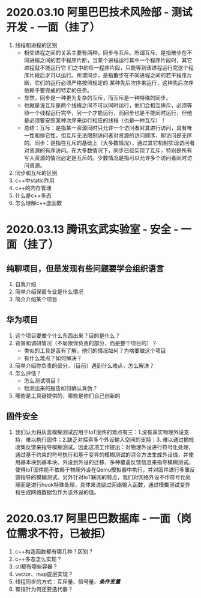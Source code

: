 # 2020.03.10 阿里巴巴技术风险部 - 测试开发 - 一面（挂了）
1. 线程和进程的区别
   + 相交进程之间的关系主要有两种，同步与互斥。所谓互斥，是指散步在不同进程之间的若干程序片断，当某个进程运行其中一个程序片段时，其它进程就不能运行它 们之中的任一程序片段，只能等到该进程运行完这个程序片段后才可以运行。所谓同步，是指散步在不同进程之间的若干程序片断，它们的运行必须严格按照规定的 某种先后次序来运行，这种先后次序依赖于要完成的特定的任务。
   + 显然，同步是一种更为复杂的互斥，而互斥是一种特殊的同步。
   + 也就是说互斥是两个线程之间不可以同时运行，他们会相互排斥，必须等待一个线程运行完毕，另一个才能运行，而同步也是不能同时运行，但他是必须要安照某种次序来运行相应的线程（也是一种互斥）！
   + 总结：互斥：是指某一资源同时只允许一个访问者对其进行访问，具有唯一性和排它性。但互斥无法限制访问者对资源的访问顺序，即访问是无序的。同步：是指在互斥的基础上（大多数情况），通过其它机制实现访问者对资源的有序访问。在大多数情况下，同步已经实现了互斥，特别是所有写入资源的情况必定是互斥的。少数情况是指可以允许多个访问者同时访问资源。
2. 同步和互斥的区别
3. c++中static作用
4. c++的内存管理
5. 什么是c++多态
6. 怎么理解c++虚函数

# 2020.03.13 腾讯玄武实验室 - 安全 - 一面（挂了）
## 纯聊项目，但是发现有些问题要学会组织语言
1. 自我介绍
2. 简单介绍保密专业是什么情况
3. 简介介绍某个项目
## 华为项目
1. 这个项目要做个什么东西出来？目的是什么？
2. 背景和调研情况（不局限你负责的部分，而是整个项目的）？
    + 类似的工具是否有了解，他们的情况如何？为啥要做这个项目
    + 有什么难点？如何解决？
3. 简单介绍你负责的部分，（目前）遇到什么难点，怎么解决？
4. 怎么评估？
    + 怎么测试项目？
    + 检测出来的报告如何确认真伪？
5. 哪些是工具链提供的，哪些是你们自己创新的
## 固件安全
1. 我们认为将灰盒模糊测试应用于IoT固件的难点有三：1.没有真实物理外设支持，难以执行固件；2.缺乏对探索多个外设输入空间的支持；3. 难以通过插桩收集反馈来指导模糊测试。因此这项工作提出：对物理外设进行符号化处理，通过基于约束的符号执行和基于变异的模糊测试的混合方法生成外设值，并使用基本块到基本块、外设到外设的迁移，多种覆盖反馈信息来指导模糊测试。使得IoT固件能不依赖于物理外设在Qemu模拟器中执行，并对固件进行多重反馈指导的模糊测试。另外针对IoT联网的特点，我们对网络外设不作符号化处理而是进行hook特殊处理，具体来说绕过网络输入函数，通过模糊测试变异和生成网络数据包作为该外设的值。


# 2020.03.17 阿里巴巴数据库 - 一面（岗位需求不符，已被拒）
1. c++构造函数都有哪几种？区别？
2. c++多态怎么实现？
3. stl都有哪些容器？
4. vector、map底层实现？
5. 线程同步的方式：互斥量、信号量、***条件变量***
6. 有指针为何还要迭代器？